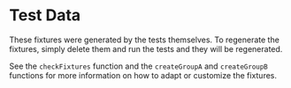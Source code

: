 # Test Data

These fixtures were generated by the tests themselves. To regenerate the fixtures,
simply delete them and run the tests and they will be regenerated.

See the `checkFixtures` function and the `createGroupA` and `createGroupB` functions
for more information on how to adapt or customize the fixtures.